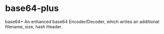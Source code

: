 # base64-plus
base64+ An enhanced base64 Encoder/Decoder, which writes an additional filename, size, hash Header.
